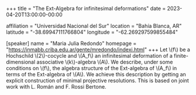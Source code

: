 +++
title = "The Ext-Algebra for infinitesimal deformations"
date = 2023-04-20T13:00:00-00:00

affiliation = "Universidad Nacional del Sur"
location = "Bahía Blanca, AR"
latitude = "-38.69947111766804"
longitude = "-62.269297599855484"

[speaker]
  name = "Maria Julia Redondo"
  homepage = "https://inmabb.criba.edu.ar/gente/mredondo/indexi.html"
+++
Let \\(f\\) be a Hochschild \\(2\\)-cocycle and \\(A_f\\) an infinitesimal deformation
of a finite-dimensional associative \\(k\\)-algebra \\(A\\). We describe, under
some conditions on \\(f\\), the algebra structure of the Ext-algebra of \\(A_f\\)
in terms of the Ext-algebra of \\(A\\). We achieve this description by
getting an explicit construction of minimal projective resolutions.
This is based on joint work with L. Román and F. Rossi Bertone.

